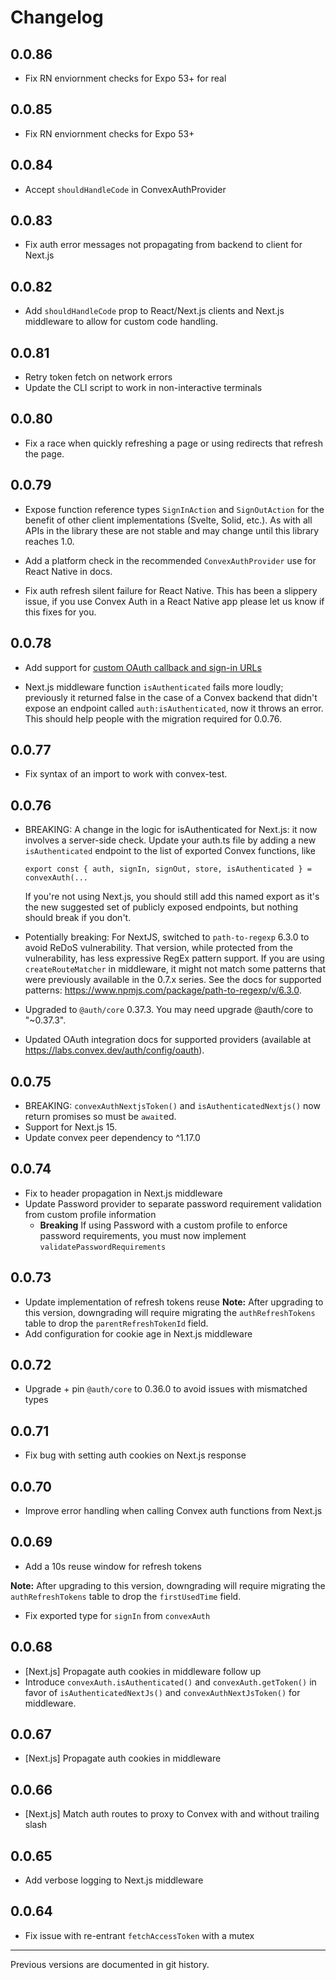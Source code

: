 # Changelog

## 0.0.86

- Fix RN enviornment checks for Expo 53+ for real

## 0.0.85

- Fix RN enviornment checks for Expo 53+

## 0.0.84

- Accept `shouldHandleCode` in ConvexAuthProvider

## 0.0.83

- Fix auth error messages not propagating from backend to client for Next.js

## 0.0.82

- Add `shouldHandleCode` prop to React/Next.js clients and Next.js middleware to
  allow for custom code handling.

## 0.0.81

- Retry token fetch on network errors
- Update the CLI script to work in non-interactive terminals

## 0.0.80

- Fix a race when quickly refreshing a page or using redirects that refresh the
  page.

## 0.0.79

- Expose function reference types `SignInAction` and `SignOutAction` for the
  benefit of other client implementations (Svelte, Solid, etc.). As with all
  APIs in the library these are not stable and may change until this library
  reaches 1.0.

- Add a platform check in the recommended `ConvexAuthProvider` use for React
  Native in docs.

- Fix auth refresh silent failure for React Native. This has been a slippery
  issue, if you use Convex Auth in a React Native app please let us know if this
  fixes for you.

## 0.0.78

- Add support for
  [custom OAuth callback and sign-in URLs](https://labs.convex.dev/auth/advanced#custom-callback-and-sign-in-urls)

- Next.js middleware function `isAuthenticated` fails more loudly; previously it
  returned false in the case of a Convex backend that didn't expose an endpoint
  called `auth:isAuthenticated`, now it throws an error. This should help people
  with the migration required for 0.0.76.

## 0.0.77

- Fix syntax of an import to work with convex-test.

## 0.0.76

- BREAKING: A change in the logic for isAuthenticated for Next.js: it now
  involves a server-side check. Update your auth.ts file by adding a new
  `isAuthenticated` endpoint to the list of exported Convex functions, like

  ```
  export const { auth, signIn, signOut, store, isAuthenticated } = convexAuth(...
  ```

  If you're not using Next.js, you should still add this named export as it's
  the new suggested set of publicly exposed endpoints, but nothing should break
  if you don't.

- Potentially breaking: For NextJS, switched to `path-to-regexp` 6.3.0 to avoid
  ReDoS vulnerability. That version, while protected from the vulnerability, has
  less expressive RegEx pattern support. If you are using `createRouteMatcher`
  in middleware, it might not match some patterns that were previously available
  in the 0.7.x series. See the docs for supported patterns:
  https://www.npmjs.com/package/path-to-regexp/v/6.3.0.
- Upgraded to `@auth/core` 0.37.3. You may need upgrade @auth/core to "~0.37.3".
- Updated OAuth integration docs for supported providers (available at
  https://labs.convex.dev/auth/config/oauth).

## 0.0.75

- BREAKING: `convexAuthNextjsToken()` and `isAuthenticatedNextjs()` now return
  promises so must be `await`ed.
- Support for Next.js 15.
- Update convex peer dependency to ^1.17.0

## 0.0.74

- Fix to header propagation in Next.js middleware
- Update Password provider to separate password requirement validation from
  custom profile information
  - **Breaking** If using Password with a custom profile to enforce password
    requirements, you must now implement `validatePasswordRequirements`

## 0.0.73

- Update implementation of refresh tokens reuse **Note:** After upgrading to
  this version, downgrading will require migrating the `authRefreshTokens` table
  to drop the `parentRefreshTokenId` field.
- Add configuration for cookie age in Next.js middleware

## 0.0.72

- Upgrade + pin `@auth/core` to 0.36.0 to avoid issues with mismatched types

## 0.0.71

- Fix bug with setting auth cookies on Next.js response

## 0.0.70

- Improve error handling when calling Convex auth functions from Next.js

## 0.0.69

- Add a 10s reuse window for refresh tokens

**Note:** After upgrading to this version, downgrading will require migrating
the `authRefreshTokens` table to drop the `firstUsedTime` field.

- Fix exported type for `signIn` from `convexAuth`

## 0.0.68

- [Next.js] Propagate auth cookies in middleware follow up
- Introduce `convexAuth.isAuthenticated()` and `convexAuth.getToken()` in favor
  of `isAuthenticatedNextJs()` and `convexAuthNextJsToken()` for middleware.

## 0.0.67

- [Next.js] Propagate auth cookies in middleware

## 0.0.66

- [Next.js] Match auth routes to proxy to Convex with and without trailing slash

## 0.0.65

- Add verbose logging to Next.js middleware

## 0.0.64

- Fix issue with re-entrant `fetchAccessToken` with a mutex

---

Previous versions are documented in git history.

